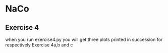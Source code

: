 # NaCo

## Exercise 4
when you run exercise4.py you will get three plots printed in succession for respectively Exercise 4a,b and c
